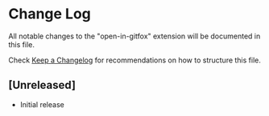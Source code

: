 # Change Log

All notable changes to the "open-in-gitfox" extension will be documented in this file.

Check [Keep a Changelog](http://keepachangelog.com/) for recommendations on how to structure this file.

## [Unreleased]

- Initial release